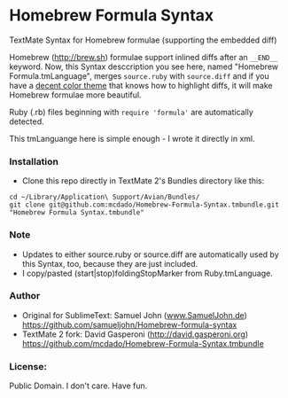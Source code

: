 Homebrew Formula Syntax
=======================

TextMate Syntax for Homebrew formulae (supporting the embedded diff)

Homebrew (http://brew.sh) formulae support inlined diffs after an
`__END__` keyword. Now, this Syntax desccription you see here, named
"Homebrew Formula.tmLanguage", merges `source.ruby` with `source.diff` and
if you have a [decent color theme](https://github.com/samueljohn/decent) that knows how to highlight diffs, it will make Homebrew formulae more beautiful.

Ruby (.rb) files beginning with `require 'formula'` are automatically
detected.

This tmLanguange here is simple enough - I wrote it directly in xml.

### Installation
-   Clone this repo directly in TextMate 2's Bundles directory like this:
```
cd ~/Library/Application\ Support/Avian/Bundles/
git clone git@github.com:mcdado/Homebrew-Formula-Syntax.tmbundle.git "Homebrew Formula Syntax.tmbundle"
```

### Note
-   Updates to either source.ruby or source.diff are automatically
    used by this Syntax, too, because they are just included.
-   I copy/pasted (start|stop)foldingStopMarker from
    Ruby.tmLanguage.

### Author
-   Original for SublimeText: Samuel John (www.SamuelJohn.de)
    https://github.com/samueljohn/Homebrew-formula-syntax
-   TextMate 2 fork: David Gasperoni (http://david.gasperoni.org)
	https://github.com/mcdado/Homebrew-Formula-Syntax.tmbundle

### License:
Public Domain. I don't care. Have fun.
